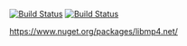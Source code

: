 [![Build Status](https://github.com/jasondavis303/libmp4.net/workflows/.Net/badge.svg)](https://github.com/jasondavis303/.Net/actions)
[![Build Status](https://github.com/jasondavis303/libmp4.net/workflows/nuget/badge.svg)](https://github.com/jasondavis303/nuget/actions)

https://www.nuget.org/packages/libmp4.net/